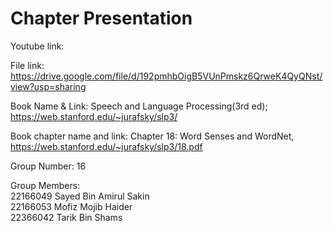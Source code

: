 
# Chapter Presentation

Youtube link: 

File link: https://drive.google.com/file/d/192pmhbOigB5VUnPmskz6QrweK4QyQNst/view?usp=sharing

Book Name & Link:  Speech and Language Processing(3rd ed); https://web.stanford.edu/~jurafsky/slp3/

Book chapter name and link: Chapter 18: Word Senses and WordNet, https://web.stanford.edu/~jurafsky/slp3/18.pdf


Group Number: 16

Group Members:\
22166049 Sayed Bin Amirul Sakin\
22166053 Mofiz Mojib Haider\
22366042 Tarik Bin Shams